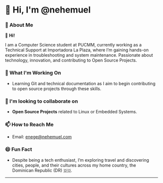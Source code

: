 # 👋 Hi, I'm @nehemuel  

### 👀 About Me  

👋 **Hi!**

I am a Computer Science student at PUCMM, currently working as a Technical Support at Importadora La Plaza, where I’m gaining hands-on experience in troubleshooting and system maintenance. Passionate about technology, innovation, and contributing to Open Source Projects.

### 🌱 What I'm Working On  

- Learning Git and technical documentation as I aim to begin contributing to open source projects through these skills.

### 🤝 I'm looking to collaborate on  

- **Open Source Projects** related to Linux or Embedded Systems.  

### 📫 How to Reach Me  

* Email: [enege@nehemuel.com](mailto:enege@nehemuel.com) 

### 😄 Fun Fact  

* Despite being a tech enthusiast, I’m exploring travel and discovering cities, people, and their cultures across my home country, the Dominican Republic (DR) 🇩🇴.  

---



<!---
nehemuel/nehemuel is a ✨ special ✨ repository because its `README.md` (this file) appears on your GitHub profile.
You can click the Preview link to take a look at your changes.
--->
